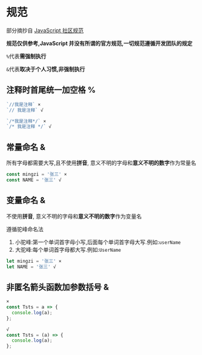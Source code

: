 # 规范

部分摘抄自 [JavaScript 社区规范](https://standardjs.com/rules-zhcn)

**规范仅供参考,JavaScript 并没有所谓的官方规范,一切规范遵循开发团队的规定**

`%`代表**需强制执行**

`&`代表**取决于个人习惯,非强制执行**

## 注释时首尾统一加空格 %

```js
`//我是注释` ×
`// 我是注释` √

`/*我是注释*/` ×
`/* 我是注释 */` √
```

## 常量命名 &

所有字母都需要大写,且不使用**拼音**, 意义不明的字母和**意义不明的数字**作为常量名

```js
const mingzi = '张三' ×
const NAME = '张三' √
```

## 变量命名 &

不使用**拼音**, 意义不明的字母和**意义不明的数字**作为变量名

遵循驼峰命名法

1. 小驼峰:第一个单词首字母小写,后面每个单词首字母大写.例如:`userName`
2. 大驼峰:每个单词首字母都大写.例如:`UserName`

```js
let mingzi = '张三' ×
let NAME = '张三' √
```

## 非匿名箭头函数加参数括号 &

```js
×
const Tsts = a => {
  console.log(a);
};

√
const Tsts = (a) => {
  console.log(a);
};
```

